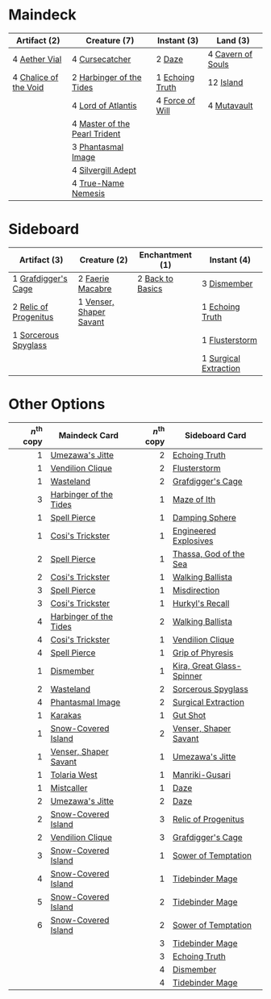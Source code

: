 
# Maindeck

|                                          Artifact (2)                                          |                                              Creature (7)                                              |                                       Instant (3)                                        |                                          Land (3)                                          |
|------------------------------------------------------------------------------------------------|--------------------------------------------------------------------------------------------------------|------------------------------------------------------------------------------------------|--------------------------------------------------------------------------------------------|
|4 [Aether Vial](http://gatherer.wizards.com/Pages/Card/Details.aspx?multiverseid=370514)        |4 [Cursecatcher](http://gatherer.wizards.com/Pages/Card/Details.aspx?multiverseid=442042)               |2 [Daze](http://gatherer.wizards.com/Pages/Card/Details.aspx?multiverseid=413586)         |4 [Cavern of Souls](http://gatherer.wizards.com/Pages/Card/Details.aspx?multiverseid=426057)|
|4 [Chalice of the Void](http://gatherer.wizards.com/Pages/Card/Details.aspx?multiverseid=370411)|2 [Harbinger of the Tides](http://gatherer.wizards.com/Pages/Card/Details.aspx?multiverseid=None)       |1 [Echoing Truth](http://gatherer.wizards.com/Pages/Card/Details.aspx?multiverseid=370394)|12 [Island](http://gatherer.wizards.com/Pages/Card/Details.aspx?multiverseid=439602)        |
|                                                                                                |4 [Lord of Atlantis](http://gatherer.wizards.com/Pages/Card/Details.aspx?multiverseid=None)             |4 [Force of Will](http://gatherer.wizards.com/Pages/Card/Details.aspx?multiverseid=None)  |4 [Mutavault](http://gatherer.wizards.com/Pages/Card/Details.aspx?multiverseid=None)        |
|                                                                                                |4 [Master of the Pearl Trident](http://gatherer.wizards.com/Pages/Card/Details.aspx?multiverseid=438449)|                                                                                          |                                                                                            |
|                                                                                                |3 [Phantasmal Image](http://gatherer.wizards.com/Pages/Card/Details.aspx?multiverseid=425871)           |                                                                                          |                                                                                            |
|                                                                                                |4 [Silvergill Adept](http://gatherer.wizards.com/Pages/Card/Details.aspx?multiverseid=439710)           |                                                                                          |                                                                                            |
|                                                                                                |4 [True-Name Nemesis](http://gatherer.wizards.com/Pages/Card/Details.aspx?multiverseid=376562)          |                                                                                          |                                                                                            |


# Sideboard

|                                          Artifact (3)                                          |                                           Creature (2)                                           |                                     Enchantment (1)                                     |                                         Instant (4)                                          |
|------------------------------------------------------------------------------------------------|--------------------------------------------------------------------------------------------------|-----------------------------------------------------------------------------------------|----------------------------------------------------------------------------------------------|
|1 [Grafdigger's Cage](http://gatherer.wizards.com/Pages/Card/Details.aspx?multiverseid=426046)  |2 [Faerie Macabre](http://gatherer.wizards.com/Pages/Card/Details.aspx?multiverseid=370410)       |2 [Back to Basics](http://gatherer.wizards.com/Pages/Card/Details.aspx?multiverseid=5711)|3 [Dismember](http://gatherer.wizards.com/Pages/Card/Details.aspx?multiverseid=None)          |
|2 [Relic of Progenitus](http://gatherer.wizards.com/Pages/Card/Details.aspx?multiverseid=205326)|1 [Venser, Shaper Savant](http://gatherer.wizards.com/Pages/Card/Details.aspx?multiverseid=425880)|                                                                                         |1 [Echoing Truth](http://gatherer.wizards.com/Pages/Card/Details.aspx?multiverseid=370394)    |
|1 [Sorcerous Spyglass](http://gatherer.wizards.com/Pages/Card/Details.aspx?multiverseid=435407) |                                                                                                  |                                                                                         |1 [Flusterstorm](http://gatherer.wizards.com/Pages/Card/Details.aspx?multiverseid=None)       |
|                                                                                                |                                                                                                  |                                                                                         |1 [Surgical Extraction](http://gatherer.wizards.com/Pages/Card/Details.aspx?multiverseid=None)|


# Other Options

|*n*<sup>th</sup> copy|                                         Maindeck Card                                          |*n*<sup>th</sup> copy|                                           Sideboard Card                                           |
|--------------------:|------------------------------------------------------------------------------------------------|--------------------:|----------------------------------------------------------------------------------------------------|
|                    1|[Umezawa's Jitte](http://gatherer.wizards.com/Pages/Card/Details.aspx?multiverseid=None)        |                    2|[Echoing Truth](http://gatherer.wizards.com/Pages/Card/Details.aspx?multiverseid=370394)            |
|                    1|[Vendilion Clique](http://gatherer.wizards.com/Pages/Card/Details.aspx?multiverseid=None)       |                    2|[Flusterstorm](http://gatherer.wizards.com/Pages/Card/Details.aspx?multiverseid=None)               |
|                    1|[Wasteland](http://gatherer.wizards.com/Pages/Card/Details.aspx?multiverseid=None)              |                    2|[Grafdigger's Cage](http://gatherer.wizards.com/Pages/Card/Details.aspx?multiverseid=426046)        |
|                    3|[Harbinger of the Tides](http://gatherer.wizards.com/Pages/Card/Details.aspx?multiverseid=None) |                    1|[Maze of Ith](http://gatherer.wizards.com/Pages/Card/Details.aspx?multiverseid=None)                |
|                    1|[Spell Pierce](http://gatherer.wizards.com/Pages/Card/Details.aspx?multiverseid=425876)         |                    1|[Damping Sphere](http://gatherer.wizards.com/Pages/Card/Details.aspx?multiverseid=443101)           |
|                    1|[Cosi's Trickster](http://gatherer.wizards.com/Pages/Card/Details.aspx?multiverseid=186322)     |                    1|[Engineered Explosives](http://gatherer.wizards.com/Pages/Card/Details.aspx?multiverseid=370549)    |
|                    2|[Spell Pierce](http://gatherer.wizards.com/Pages/Card/Details.aspx?multiverseid=425876)         |                    1|[Thassa, God of the Sea](http://gatherer.wizards.com/Pages/Card/Details.aspx?multiverseid=373535)   |
|                    2|[Cosi's Trickster](http://gatherer.wizards.com/Pages/Card/Details.aspx?multiverseid=186322)     |                    1|[Walking Ballista](http://gatherer.wizards.com/Pages/Card/Details.aspx?multiverseid=423848)         |
|                    3|[Spell Pierce](http://gatherer.wizards.com/Pages/Card/Details.aspx?multiverseid=425876)         |                    1|[Misdirection](http://gatherer.wizards.com/Pages/Card/Details.aspx?multiverseid=438455)             |
|                    3|[Cosi's Trickster](http://gatherer.wizards.com/Pages/Card/Details.aspx?multiverseid=186322)     |                    1|[Hurkyl's Recall](http://gatherer.wizards.com/Pages/Card/Details.aspx?multiverseid=397868)          |
|                    4|[Harbinger of the Tides](http://gatherer.wizards.com/Pages/Card/Details.aspx?multiverseid=None) |                    2|[Walking Ballista](http://gatherer.wizards.com/Pages/Card/Details.aspx?multiverseid=423848)         |
|                    4|[Cosi's Trickster](http://gatherer.wizards.com/Pages/Card/Details.aspx?multiverseid=186322)     |                    1|[Vendilion Clique](http://gatherer.wizards.com/Pages/Card/Details.aspx?multiverseid=None)           |
|                    4|[Spell Pierce](http://gatherer.wizards.com/Pages/Card/Details.aspx?multiverseid=425876)         |                    1|[Grip of Phyresis](http://gatherer.wizards.com/Pages/Card/Details.aspx?multiverseid=446779)         |
|                    1|[Dismember](http://gatherer.wizards.com/Pages/Card/Details.aspx?multiverseid=None)              |                    1|[Kira, Great Glass-Spinner](http://gatherer.wizards.com/Pages/Card/Details.aspx?multiverseid=370349)|
|                    2|[Wasteland](http://gatherer.wizards.com/Pages/Card/Details.aspx?multiverseid=None)              |                    2|[Sorcerous Spyglass](http://gatherer.wizards.com/Pages/Card/Details.aspx?multiverseid=435407)       |
|                    4|[Phantasmal Image](http://gatherer.wizards.com/Pages/Card/Details.aspx?multiverseid=425871)     |                    2|[Surgical Extraction](http://gatherer.wizards.com/Pages/Card/Details.aspx?multiverseid=None)        |
|                    1|[Karakas](http://gatherer.wizards.com/Pages/Card/Details.aspx?multiverseid=None)                |                    1|[Gut Shot](http://gatherer.wizards.com/Pages/Card/Details.aspx?multiverseid=397673)                 |
|                    1|[Snow-Covered Island](http://gatherer.wizards.com/Pages/Card/Details.aspx?multiverseid=184813)  |                    2|[Venser, Shaper Savant](http://gatherer.wizards.com/Pages/Card/Details.aspx?multiverseid=425880)    |
|                    1|[Venser, Shaper Savant](http://gatherer.wizards.com/Pages/Card/Details.aspx?multiverseid=425880)|                    1|[Umezawa's Jitte](http://gatherer.wizards.com/Pages/Card/Details.aspx?multiverseid=None)            |
|                    1|[Tolaria West](http://gatherer.wizards.com/Pages/Card/Details.aspx?multiverseid=416755)         |                    1|[Manriki-Gusari](http://gatherer.wizards.com/Pages/Card/Details.aspx?multiverseid=74158)            |
|                    1|[Mistcaller](http://gatherer.wizards.com/Pages/Card/Details.aspx?multiverseid=447198)           |                    1|[Daze](http://gatherer.wizards.com/Pages/Card/Details.aspx?multiverseid=413586)                     |
|                    2|[Umezawa's Jitte](http://gatherer.wizards.com/Pages/Card/Details.aspx?multiverseid=None)        |                    2|[Daze](http://gatherer.wizards.com/Pages/Card/Details.aspx?multiverseid=413586)                     |
|                    2|[Snow-Covered Island](http://gatherer.wizards.com/Pages/Card/Details.aspx?multiverseid=184813)  |                    3|[Relic of Progenitus](http://gatherer.wizards.com/Pages/Card/Details.aspx?multiverseid=205326)      |
|                    2|[Vendilion Clique](http://gatherer.wizards.com/Pages/Card/Details.aspx?multiverseid=None)       |                    3|[Grafdigger's Cage](http://gatherer.wizards.com/Pages/Card/Details.aspx?multiverseid=426046)        |
|                    3|[Snow-Covered Island](http://gatherer.wizards.com/Pages/Card/Details.aspx?multiverseid=184813)  |                    1|[Sower of Temptation](http://gatherer.wizards.com/Pages/Card/Details.aspx?multiverseid=140165)      |
|                    4|[Snow-Covered Island](http://gatherer.wizards.com/Pages/Card/Details.aspx?multiverseid=184813)  |                    1|[Tidebinder Mage](http://gatherer.wizards.com/Pages/Card/Details.aspx?multiverseid=438462)          |
|                    5|[Snow-Covered Island](http://gatherer.wizards.com/Pages/Card/Details.aspx?multiverseid=184813)  |                    2|[Tidebinder Mage](http://gatherer.wizards.com/Pages/Card/Details.aspx?multiverseid=438462)          |
|                    6|[Snow-Covered Island](http://gatherer.wizards.com/Pages/Card/Details.aspx?multiverseid=184813)  |                    2|[Sower of Temptation](http://gatherer.wizards.com/Pages/Card/Details.aspx?multiverseid=140165)      |
|                     |                                                                                                |                    3|[Tidebinder Mage](http://gatherer.wizards.com/Pages/Card/Details.aspx?multiverseid=438462)          |
|                     |                                                                                                |                    3|[Echoing Truth](http://gatherer.wizards.com/Pages/Card/Details.aspx?multiverseid=370394)            |
|                     |                                                                                                |                    4|[Dismember](http://gatherer.wizards.com/Pages/Card/Details.aspx?multiverseid=None)                  |
|                     |                                                                                                |                    4|[Tidebinder Mage](http://gatherer.wizards.com/Pages/Card/Details.aspx?multiverseid=438462)          |

